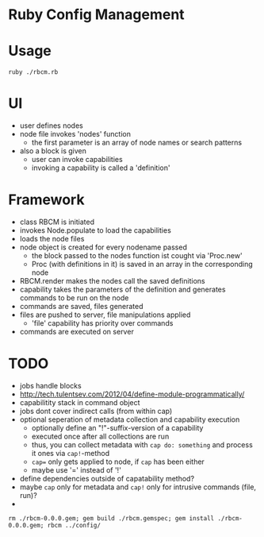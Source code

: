 Ruby Config Management
======================

# Usage

`ruby ./rbcm.rb`

# UI

- user defines nodes
- node file invokes 'nodes' function
  - the first parameter is an array of node names or search patterns
- also a block is given
  - user can invoke capabilities
  - invoking a capability is called a 'definition'

# Framework

- class RBCM is initiated
- invokes Node.populate to load the capabilities
- loads the node files
- node object is created for every nodename passed
  - the block passed to the nodes function ist cought via 'Proc.new'
  - Proc (with definitions in it) is saved in an array in the corresponding node
- RBCM.render makes the nodes call the saved definitions
- capability takes the parameters of the definition and generates commands to be
  run on the node
- commands are saved, files generated
- files are pushed to server, file manipulations applied
  - 'file' capability has priority over commands
- commands are executed on server

# TODO

 - jobs handle blocks
 - http://tech.tulentsev.com/2012/04/define-module-programmatically/
- capabilitity stack in command object
- jobs dont cover indirect calls (from within cap)
- optional seperation of metadata collection and capability execution
  - optionally define an "!"-suffix-version of a capability
  - executed once after all collections are run
  - thus, you can collect metadata with `cap do: something` and process it ones
    via `cap!`-method
  - `cap=` only gets applied to node, if `cap` has been either
  - maybe use '=' instead of '!'
- define dependencies outside of capatability method?
- maybe `cap` only for metadata and `cap!` only for intrusive commands (file,
  run)?
-

`rm ./rbcm-0.0.0.gem; gem build ./rbcm.gemspec; gem install ./rbcm-0.0.0.gem; rbcm ../config/`
